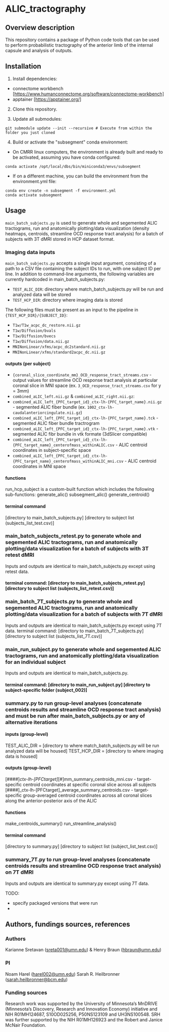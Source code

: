 # ALIC_tractography

## Overview description
This repository contains a package of Python code tools that can be used to perform probabilistic tractography of the anterior limb of the internal capsule and analysis of outputs.

## Installation

1. Install dependencies:
* connectome workbench [https://www.humanconnectome.org/software/connectome-workbench]
* apptainer [https://apptainer.org/]

2. Clone this repository.

3. Update all submodules:
 ```
 git submodule update --init --recursive # Execute from within the folder you just cloned
 ```
4. Build or activate the "subsegment" conda environment:

  * On CMRR linux computers, the environment is already built and ready to be activated, assuming you have conda configured:
 ```
 conda activate /opt/local/dbs/bin/miniconda3/envs/subsegment
 ```
  * If on a different machine, you can build the environment from the environment.yml file:
 ```
 conda env create -n subsegment -f environment.yml
 conda activate subsegment
 ```

## Usage

`main_batch_subjects.py` is used to generate whole and segemented ALIC tractograms, run and anatomically plotting/data visualization (density heatmaps, centroids, streamline OCD response tract analysis) for a batch of subjects with 3T dMRI stored in HCP dataset format.

### Imaging data inputs
`main_batch_subjects.py` accepts a single input argument, consisting of a path to a CSV file containing the subject IDs to run, with one subject ID per line. In addition to command-line arguments, the following variables are currently hardcoded in main_batch_subjects.py:
* `TEST_ALIC_DIR`: directory where match_batch_subjects.py will be run and analyzed data will be stored
* `TEST_HCP_DIR`: directory where imaging data is stored

The following files must be present as an input to the pipeline in `{TEST_HCP_DIR}/{SUBJECT_ID}`:
* `T1w/T1w_acpc_dc_restore.nii.gz`
* `T1w/Diffusion/bvals`
* `T1w/Diffusion/bvecs`
* `T1w/Diffusion/data.nii.gz`
* `MNINonLinear/xfms/acpc_dc2standard.nii.gz`
* `MNINonLinear/xfms/standard2acpc_dc.nii.gz`

#### outputs (per subject)
* `{coronal_slice_coordinate_mm}_OCD_response_tract_streams.csv` - output values for streamline OCD response tract analysis at particular coronal slice in MNI space (ex. `3_OCD_response_tract_streams.csv` for y = 3mm)
* `combined_aLIC_left.nii.gz` &  `combined_aLIC_right.nii.gz`: 
* `combined_aLIC_left_{PFC_target_id}_ctx-lh-{PFC_target_name}.nii.gz` - segmented ALIC fiber bundle (ex. `1002_ctx-lh-caudalanteriorcingulate.nii.gz`)
* `combined_aLIC_left_{PFC_target_id}_ctx-lh-{PFC_target_name}.tck` - segmented ALIC fiber bundle tractrogram
* `combined_aLIC_left_{PFC_target_id}_ctx-lh-{PFC_target_name}.vtk` - segmented ALIC fibr bundle in vtk formate (3dSlicer compatible)
* `combined_aLIC_left_{PFC_target_id}_ctx-lh-{PFC_target_name}_centerofmass_withinALIC.csv` - ALIC centroid coordinates in subject-specific space
* `combined_aLIC_left_{PFC_target_id}_ctx-lh-{PFC_target_name}_centerofmass_withinALIC_mni.csv` - ALIC centroid coordinates in MNI space

#### functions
run_hcp_subject is a custom-built function which includes the following sub-functions:
generate_alic()
subsegment_alic()
generate_centroid()

#### terminal command
[directory to main_batch_subjects.py] [directory to subject list (subjects_list_test.csv)]

### main_batch_subjects_retest.py to generate whole and segemented ALIC tractograms, run and anatomically plotting/data visualization for a batch of subjects with 3T retest dMRI
Inputs and outputs are identical to main_batch_subjects.py except using retest data.
#### terminal command: [directory to main_batch_subjects_retest.py] [directory to subject list (subjects_list_retest.csv)]

### main_batch_7T_subjects.py to generate whole and segemented ALIC tractograms, run and anatomically plotting/data visualization for a batch of subjects with 7T dMRI
Inputs and outputs are identical to main_batch_subjects.py except using 7T data.
terminal command: [directory to main_batch_7T_subjects.py] [directory to subject list (subjects_list_7T.csv)]

### main_run_subject.py to generate whole and segemented ALIC tractograms, run and anatomically plotting/data visualization for an individual subject
Inputs and outputs are identical to main_batch_subjects.py.
#### terminal command: [directory to main_run_subject.py] [directory to subject-specific folder (subject_002)]

### summary.py to run group-level analyses (concatenate centroids results and streamline OCD response tract analysis) and must be run after main_batch_subjects.py or any of alternative iterations

#### inputs (group-level)
TEST_ALIC_DIR = [directory to where match_batch_subjects.py will be run analyzed data will be housed]
TEST_HCP_DIR = [directory to where imaging data is housed]

#### outputs (group-level)
[####]_ctx-lh-[PFCtarget]_[#]mm_summary_centroids_mni.csv - target-specific centroid coordinates at specific coronal slice across all subjects
[####]_ctx-lh-[PFCtarget]_average_summary_centroids.csv - target-specific group-averaged centroid coordinates across all coronal slices along the anterior-posterior axis of the ALIC

#### functions
make_centroids_summary()
run_streamline_analysis()

#### terminal command
[directory to summary.py] [directory to subject list (subject_list_test.csv)]

### summary_7T.py to run group-level analyses (concatenate centroids results and streamline OCD response tract analysis) on 7T dMRI
Inputs and outputs are identical to summary.py except using 7T data.

TODO: 
- specify packaged versions that were run
-

## Authors, fundings sources, references
### Authors
Karianne Sretavan (sreta001@umn.edu) & Henry Braun (hbraun@umn.edu)

### PI
Noam Harel (harel002@umn.edu)
Sarah R. Heilbronner (sarah.heilbronner@bcm.edu)

### Funding sources
Research work was supported by the University of Minnesota’s MnDRIVE (Minnesota’s Discovery, Research and Innovation Economy) initiative and NIH R01MH124687, S10OD025256, P50NS123109 and UH3NS100548. SRH was further supported by the NIH R01MH126923 and the Robert and Janice McNair Foundation.


